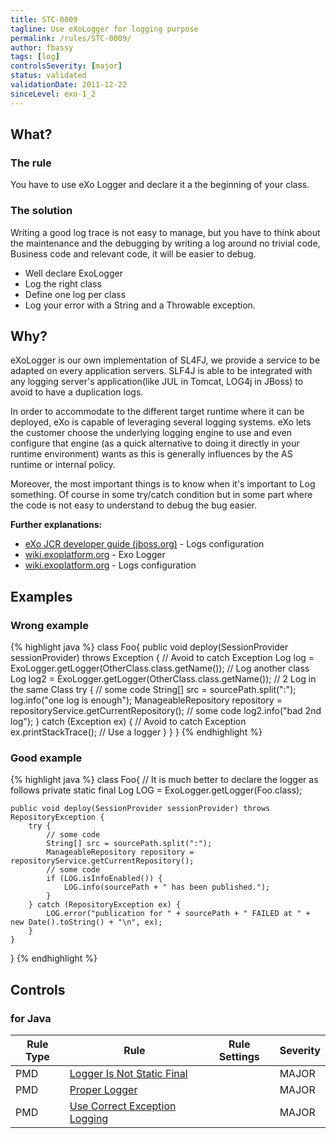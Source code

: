 ```yaml
---
title: STC-0009
tagline: Use eXoLogger for logging purpose
permalink: /rules/STC-0009/
author: fbassy
tags: [log]
controlsSeverity: [major]
status: validated
validationDate: 2011-12-22
sinceLevel: exo-1_2
---
```


<a name="what"></a>
## What?

### <i class="fa fa-info-circle"></i> The rule

You have to use eXo Logger and declare it a the beginning of your class.

### <i class="fa fa-lightbulb-o"></i> The solution

Writing a good log trace is not easy to manage, but you have  to think
about the maintenance and the debugging by writing a log around  no trivial
code, Business code and relevant code, it will be easier to debug.

  * Well declare ExoLogger
  * Log the right class
  * Define one log per class
  * Log your error with a String and a Throwable exception.

<a name="why"></a>
## Why?

eXoLogger is our own implementation of SL4FJ, we provide a service to  be
adapted on every application servers. SLF4J is able to be integrated  with
any logging server's application(like JUL in Tomcat, LOG4j in  JBoss) to
avoid to have a duplication logs.

In order to accommodate to the different target runtime where it can  be
deployed, eXo is capable of leveraging several logging systems. eXo  lets
the customer choose the underlying logging engine to use and even
configure that engine (as a quick alternative to doing it directly in  your
runtime environment) wants as this is generally influences by the  AS
runtime or internal policy.

Moreover,  the most important things is to know when it's important  to Log
something. Of course in some try/catch condition but in some part  where
the code is not easy to understand to debug the bug easier.

**Further explanations:**

  * [eXo JCR developer guide (jboss.org)](http://docs.jboss.org/exojcr/1.14.5-GA/developer/en-US/html/ch-logging.html) - Logs
configuration
  * [wiki.exoplatform.org](http://wiki.exoplatform.org/xwiki/bin/view/Core/ExoLogger) - Exo Logger
  * [wiki.exoplatform.org](http://wiki.exoplatform.org/xwiki/bin/view/Core/Logs%20Configuration) - Logs configuration

<a name="examples"></a>
## Examples

<div class="panel panel-danger">
  <div class="panel-heading">
    <h3 class="panel-title"><i class="fa fa-thumbs-down pull-right"></i> Wrong example</h3>
  </div>
  <div class="panel-body">

{% highlight java %}
class Foo{
    public void deploy(SessionProvider sessionProvider) throws Exception { // Avoid to catch Exception
        Log log = ExoLogger.getLogger(OtherClass.class.getName()); // Log another class
        Log log2 = ExoLogger.getLogger(OtherClass.class.getName()); // 2 Log in the same Class
        try {
            // some code
            String[] src = sourcePath.split(":");
            log.info("one log is enough");
            ManageableRepository repository = repositoryService.getCurrentRepository();
            // some code
            log2.info("bad 2nd log");
        } catch (Exception ex) {   // Avoid to catch Exception
            ex.printStackTrace();  // Use a logger
        }
    }
}
{% endhighlight %}

  </div>
</div>


<div class="panel panel-success">
  <div class="panel-heading">
    <h3 class="panel-title"><i class="fa fa-thumbs-up pull-right"></i> Good example</h3>
  </div>
  <div class="panel-body">

{% highlight java %}
class Foo{
    // It is much better to declare the logger as follows
    private static final Log LOG = ExoLogger.getLogger(Foo.class);

    public void deploy(SessionProvider sessionProvider) throws RepositoryException {
        try {
            // some code
            String[] src = sourcePath.split(":");
            ManageableRepository repository = repositoryService.getCurrentRepository();
            // some code
            if (LOG.isInfoEnabled()) {
                LOG.info(sourcePath + " has been published.");
            }
        } catch (RepositoryException ex) {
            LOG.error("publication for " + sourcePath + " FAILED at " + new Date().toString() + "\n", ex);
        }
    }
}
{% endhighlight %}

  </div>
</div>


<a name="controls"></a>
## <i class="fa fa-shield"></i> Controls

### for Java

<div class="table-responsive">
  <table class="table">
    <thead>
      <tr>
        <th>Rule Type</th>
        <th>Rule</th>
        <th>Rule Settings</th>
        <th>Severity</th>
      </tr>
    </thead>
    <tbody>
    <tr>
      <td>PMD</td>
      <td><a href="http://pmd.sourceforge.net/rules/logging-java.html#LoggerIsNotStaticFinal">Logger Is Not Static Final</a></td>
       <td>
       </td>
       <td>MAJOR</td>
     </tr>
    <tr>
      <td>PMD</td>
      <td><a href="http://pmd.sourceforge.net/rules/logging-jakarta-commons.html#ProperLogger">Proper Logger</a></td>
       <td>
       </td>
       <td>MAJOR</td>
     </tr>
    <tr>
      <td>PMD</td>
      <td><a href="http://pmd.sourceforge.net/rules/logging-jakarta-commons.html#UseCorrectExceptionLogging">Use Correct Exception Logging</a></td>
       <td>
       </td>
       <td>MAJOR</td>
     </tr>
   </tbody>
  </table>
</div>
